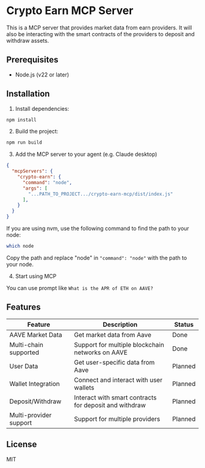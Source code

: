 # Crypto Earn MCP Server

This is a MCP server that provides market data from earn providers. It will also be interacting with the smart contracts of the providers to deposit and withdraw assets.

## Prerequisites

- Node.js (v22 or later)

## Installation

1. Install dependencies:
```bash
npm install
```

2. Build the project:
```bash
npm run build
```

3. Add the MCP server to your agent (e.g. Claude desktop)
```json
{
  "mcpServers": {
    "crypto-earn": {
      "command": "node",
      "args": [
        "...PATH_TO_PROJECT.../crypto-earn-mcp/dist/index.js"
      ],
    }
  }
}
```

If you are using nvm, use the following command to find the path to your node:
```bash
which node
```
Copy the path and replace "node" in `"command": "node"` with the path to your node.

4. Start using MCP

You can use prompt like `What is the APR of ETH on AAVE?`

## Features

| Feature | Description | Status |
|---------|-------------|--------|
| AAVE Market Data | Get market data from Aave | Done |
| Multi-chain supported | Support for multiple blockchain networks on AAVE | Done |
| User Data | Get user-specific data from Aave | Planned |
| Wallet Integration | Connect and interact with user wallets | Planned |
| Deposit/Withdraw | Interact with smart contracts for deposit and withdraw | Planned |
| Multi-provider support | Support for multiple providers | Planned |

## License

MIT
